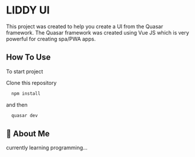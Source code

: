 
# LIDDY UI

This project was created to help you create a UI from the Quasar framework. The Quasar framework was created using Vue JS which is very powerful for creating spa/PWA apps.



## How To Use

To start project

Clone this repository

```bash
  npm install
```
and then

```bash
  quasar dev
```


## 🚀 About Me
currently learning programming...

